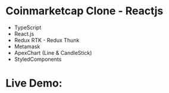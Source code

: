 # Coinmarketcap Clone - Reactjs

- TypeScript
- React.js
- Redux RTK - Redux Thunk
- Metamask
- ApexChart (Line & CandleStick)
- StyledComponents

# Live Demo:
